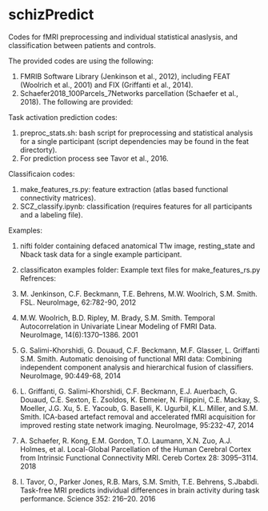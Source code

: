 # schizPredict

Codes for fMRI preprocessing and individual statistical anaslysis, and classification between patients and controls.

The provided codes are using the following:

1. FMRIB Software Library (Jenkinson et al., 2012), including FEAT (Woolrich et al., 2001) and FIX (Griffanti et al., 2014).
2. Schaefer2018_100Parcels_7Networks parcellation (Schaefer et al., 2018).
The following are provided:

Task activation prediction codes:

1. preproc_stats.sh: bash script for preprocessing and statistical analysis for a single participant (script dependencies may be found in the feat directorty).
2. For prediction process see Tavor et al., 2016.

Classificaion codes:

1. make_features_rs.py: feature extraction (atlas based functional connectivity matrices).
2. SCZ_classify.ipynb: classification (requires features for all participants and a labeling file).

Examples:

1. nifti folder containing defaced anatomical T1w image, resting_state and Nback task data for a single example participant.
2. classificaton examples folder: Example text files for make_features_rs.py
Refrences:

1. M. Jenkinson, C.F. Beckmann, T.E. Behrens, M.W. Woolrich, S.M. Smith. FSL. NeuroImage, 62:782-90, 2012
2. M.W. Woolrich, B.D. Ripley, M. Brady, S.M. Smith. Temporal Autocorrelation in Univariate Linear Modeling of FMRI Data. NeuroImage, 14(6):1370–1386. 2001
3. G. Salimi-Khorshidi, G. Douaud, C.F. Beckmann, M.F. Glasser, L. Griffanti S.M. Smith. Automatic denoising of functional MRI data: Combining independent component    analysis and hierarchical fusion of classifiers. NeuroImage, 90:449-68, 2014
4. L. Griffanti, G. Salimi-Khorshidi, C.F. Beckmann, E.J. Auerbach, G. Douaud, C.E. Sexton, E. Zsoldos, K. Ebmeier, N. Filippini, C.E. Mackay, S. Moeller, J.G. Xu, 5. E. Yacoub, G. Baselli, K. Ugurbil, K.L. Miller, and S.M. Smith. ICA-based artefact removal and accelerated fMRI acquisition for improved resting state network imaging. NeuroImage, 95:232-47, 2014
6. A. Schaefer, R. Kong, E.M. Gordon, T.O. Laumann, X.N. Zuo, A.J. Holmes, et al. Local-Global Parcellation of the Human Cerebral Cortex from Intrinsic Functional Connectivity MRI. Cereb Cortex 28: 3095–3114. 2018
7. I. Tavor, O., Parker Jones, R.B. Mars, S.M. Smith, T.E. Behrens, S.Jbabdi. Task-free MRI predicts individual differences in brain activity during task performance. Science 352: 216–20. 2016
